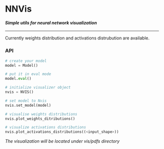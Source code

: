 # NNVis
#### *Simple utils for neural network visualization*
---
Currently weights distribution and activations distrubution are available. 
### API
```python
# create your model
model = Model()

# put it in eval mode
model.eval()

# initialize visualizer object
nvis = NVIS()

# set model to Nvis
nvis.set_model(model)

# visualise weights distributions
nvis.plot_weights_ditributions()

# visualize activations distributions
nvis.plot_activations_distributions((<input_shape>))

```
*The visualization will be located under vis/pdfs directory*